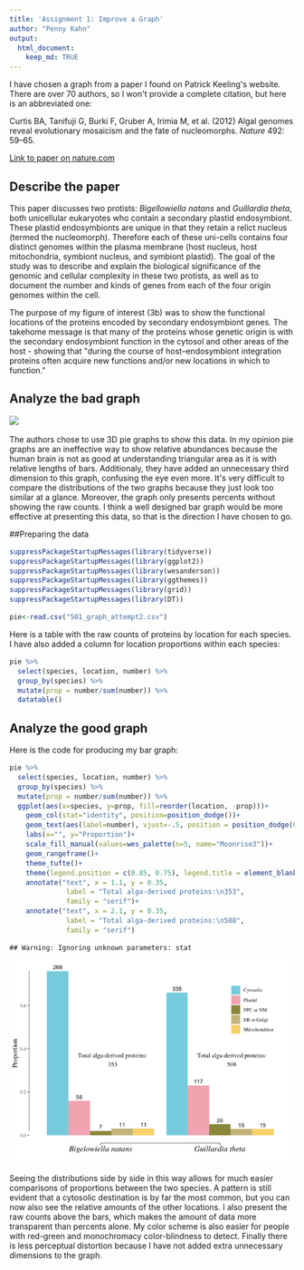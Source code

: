 ```yaml
---
title: 'Assignment 1: Improve a Graph'
author: "Penny Kahn"
output: 
  html_document:
    keep_md: TRUE
---
```


I have chosen a graph from a paper I found on Patrick Keeling's website. There are over 70 authors, so I won't provide a complete citation, but here is an abbreviated one:

Curtis BA, Tanifuji G, Burki F, Gruber A, Irimia M, et al. (2012) Algal genomes reveal evolutionary mosaicism and the fate of nucleomorphs. _Nature_ 492: 59–65.

[Link to paper on nature.com](https://www.nature.com/articles/nature11681)


## Describe the paper
This paper discusses two protists: _Bigellowiella natans_ and _Guillardia theta_, both unicellular eukaryotes who contain a secondary plastid endosymbiont. These plastid endosymbionts are unique in that they retain a relict nucleus (termed the nucleomorph). Therefore each of these uni-cells contains four distinct genomes within the plasma membrane (host nucleus, host mitochondria, symbiont nucleus, and symbiont plastid). The goal of the study was to describe and explain the biological significance of the genomic and cellular complexity in these two protists, as well as to document the number and kinds of genes from each of the four origin genomes within the cell. 

The purpose of my figure of interest (3b) was to show the functional locations of the proteins encoded by secondary endosymbiont genes. The takehome message is that many of the proteins whose genetic origin is with the secondary endosymbiont function in the cytosol and other areas of the host - showing that
"during the course of host–endosymbiont integration proteins often acquire new functions and/or new locations in which to function." 

## Analyze the bad graph

![](https://pennykahn.github.io/biol501/pat_graph2.png)


The authors chose to use 3D pie graphs to show this data. In my opinion pie graphs are an ineffective way to show relative abundances because the human brain is not as good at understanding triangular area as it is with relative lengths of bars. Additionaly, they have added an unnecessary third dimension to this graph, confusing the eye even more. It's very difficult to compare the distributions of the two graphs because they just look too similar at a glance. Moreover, the graph only presents percents without showing the raw counts. I think a well designed bar graph would be more effective at presenting this data, so that is the direction I have chosen to go.

##Preparing the data

```r
suppressPackageStartupMessages(library(tidyverse))
suppressPackageStartupMessages(library(ggplot2))
suppressPackageStartupMessages(library(wesanderson))
suppressPackageStartupMessages(library(ggthemes))
suppressPackageStartupMessages(library(grid))
suppressPackageStartupMessages(library(DT))
```

```r
pie<-read.csv("501_graph_attempt2.csv")
```

Here is a table with the raw counts of proteins by location for each species. I have also added a column for location proportions within each species:


```r
pie %>% 
  select(species, location, number) %>% 
  group_by(species) %>% 
  mutate(prop = number/sum(number)) %>% 
  datatable()
```

<!--html_preserve--><div id="htmlwidget-32fe3cd8be3e5feb1edc" style="width:100%;height:auto;" class="datatables html-widget"></div>
<script type="application/json" data-for="htmlwidget-32fe3cd8be3e5feb1edc">{"x":{"filter":"none","data":[["1","2","3","4","5","6","7","8","9","10"],["Bigelowiella natans","Bigelowiella natans","Bigelowiella natans","Bigelowiella natans","Bigelowiella natans","Guillardia theta","Guillardia theta","Guillardia theta","Guillardia theta","Guillardia theta"],["Cytosolic","Plastid","PPC or NM","Mitochondrion","ER or Golgi","Cytosolic","Plastid","PPC or NM","Mitochondrion","ER or Golgi"],[268,56,7,11,11,335,117,26,15,15],[0.759206798866855,0.158640226628895,0.0198300283286119,0.0311614730878187,0.0311614730878187,0.659448818897638,0.230314960629921,0.0511811023622047,0.0295275590551181,0.0295275590551181]],"container":"<table class=\"display\">\n  <thead>\n    <tr>\n      <th> <\/th>\n      <th>species<\/th>\n      <th>location<\/th>\n      <th>number<\/th>\n      <th>prop<\/th>\n    <\/tr>\n  <\/thead>\n<\/table>","options":{"columnDefs":[{"className":"dt-right","targets":[3,4]},{"orderable":false,"targets":0}],"order":[],"autoWidth":false,"orderClasses":false}},"evals":[],"jsHooks":[]}</script><!--/html_preserve-->

## Analyze the good graph
Here is the code for producing my bar graph:

```r
pie %>%
  select(species, location, number) %>%
  group_by(species) %>%
  mutate(prop = number/sum(number)) %>%
  ggplot(aes(x=species, y=prop, fill=reorder(location, -prop)))+
    geom_col(stat="identity", position=position_dodge())+
    geom_text(aes(label=number), vjust=-.5, position = position_dodge(0.9), size=3.5)+
    labs(x="", y="Proportion")+
    scale_fill_manual(values=wes_palette(n=5, name="Moonrise3"))+
    geom_rangeframe()+
    theme_tufte()+
    theme(legend.position = c(0.85, 0.75), legend.title = element_blank(), axis.text.x=element_text(size=14, face="italic", color="black"), axis.title = element_text(size=12))+
    annotate("text", x = 1.1, y = 0.35,
              label = "Total alga-derived proteins:\n353",
              family = "serif")+
    annotate("text", x = 2.1, y = 0.35,
              label = "Total alga-derived proteins:\n508",
              family = "serif")
```

```
## Warning: Ignoring unknown parameters: stat
```

![](Assignment1_final_files/figure-html/unnamed-chunk-4-1.png)<!-- -->

Seeing the distributions side by side in this way allows for much easier comparisons of proportions between the two species. A pattern is still evident that a cytosolic destination is by far the most common, but you can now also see the relative amounts of the other locations. I also present the raw counts above the bars, which makes the amount of data more transparent than percents alone. My color scheme is also easier for people with red-green and monochromacy color-blindness to detect. Finally there is less perceptual distortion because I have not added extra unnecessary dimensions to the graph.
